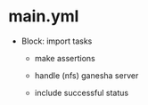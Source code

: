 



# main.yml


* Block: import tasks

    * make assertions

    * handle (nfs) ganesha server

    * include successful status